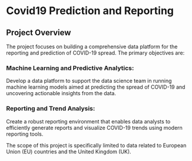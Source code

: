 # Covid19 Prediction and Reporting

## Project Overview
The project focuses on building a comprehensive data platform for the reporting and prediction of COVID-19 spread. The primary objectives are:

### Machine Learning and Predictive Analytics:
Develop a data platform to support the data science team in running machine learning models aimed at predicting the spread of COVID-19 and uncovering actionable insights from the data.

### Reporting and Trend Analysis:
Create a robust reporting environment that enables data analysts to efficiently generate reports and visualize COVID-19 trends using modern reporting tools.

The scope of this project is specifically limited to data related to European Union (EU) countries and the United Kingdom (UK).
